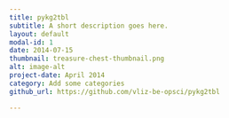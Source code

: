 ```yaml
---
title: pykg2tbl
subtitle: A short description goes here. 
layout: default
modal-id: 1
date: 2014-07-15
thumbnail: treasure-chest-thumbnail.png
alt: image-alt
project-date: April 2014
category: Add some categories
github_url: https://github.com/vliz-be-opsci/pykg2tbl

---
```

